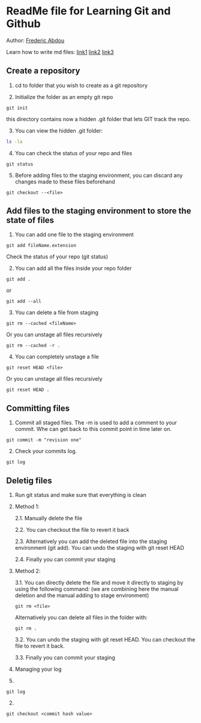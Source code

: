 # ReadMe file for Learning Git and Github 
Author: [Frederic Abdou](http://fredericabdou.com)

Learn how to write md files: 
[link1](https://guides.github.com/features/mastering-markdown/)
[link2](https://help.github.com/articles/basic-writing-and-formatting-syntax/#quoting-code)
[link3](https://github.com/adam-p/markdown-here/wiki/Markdown-Cheatsheet)


## Create a repository 
1. cd to folder that you wish to create as a git repository 
 
2. Initialize the folder as an empty git repo
```
git init
```
this directory contains now a hidden .git folder that lets GIT track the repo. 

3. You can view the hidden .git folder: 
```bash
ls -la
```
4. You can check the status of your repo and files 
```
git status 
```
5. Before adding files to the staging environment, you can discard any changes made to these files beforehand
```
git checkout --<file> 
```

## Add files to the staging environment to store the state of files
1. You can add one file to the staging environment
```
git add fileName.extension 
```
Check the status of your repo (git status)

2. You can add all the files inside your repo folder
``` 
git add .
```
or
```
git add --all
```

3. You can delete a file from staging 
```
git rm --cached <fileName>
```
Or you can unstage all files recursively
```
git rm --cached -r .
```
4. You can completely unstage a file
``` 
git reset HEAD <file> 
```
Or you can unstage all files recursively
```
git reset HEAD .
```

## Committing files 
1. Commit all staged files. The -m is used to add a comment to your commit. Whe can get back to this commit point in time later on. 
```
git commit -m "revision one" 
```
2. Check your commits log. 
```
git log
```

## Deletig files

1. Run git status and make sure that everything is clean
2. Method 1: 

    2.1. Manually delete the file

    2.2. You can checkout the file to revert it back 

    2.3. Alternatively you can add the deleted file into the staging environment (git add). You can undo the staging with git reset HEAD

    2.4. Finally you can commit your staging 

3. Method 2:

    3.1. You can directly delete the file and move it directly to staging by using the following command: (we are combining here the manual deletion and the manual adding to stage environment)
    ```
    git rm <file> 
    ```
    Alternatively you can delete all files in the folder with: 
    ```
    git rm .
    ```
    
    3.2. You can undo the staging with git reset HEAD. You can checkout the file to revert it back. 
   
    3.3. Finally you can commit your staging 



4. Managing your log
1. 
```
git log
```
2. 
```
git checkout <commit hash value>
```




